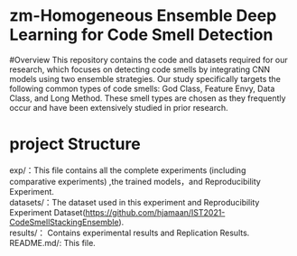 # zm-Homogeneous Ensemble Deep Learning for Code Smell Detection
#Overview
This repository contains the code and datasets required for our research, which focuses on detecting code smells by integrating CNN models using two ensemble strategies. Our study specifically targets the following common types of code smells: God Class, Feature Envy, Data Class, and Long Method. These smell types are chosen as they frequently occur and have been extensively studied in prior research.

# project Structure
exp/：This file contains all the complete experiments (including comparative experiments) ,the trained models，and Reproducibility Experiment.   
datasets/：The dataset used in this experiment and Reproducibility Experiment Dataset(https://github.com/hjamaan/IST2021-CodeSmellStackingEnsemble).   
results/： Contains experimental results and Replication Results.   
README.md/: This file.
